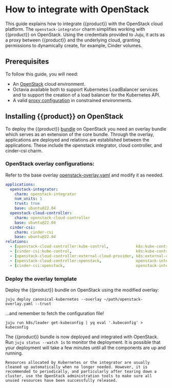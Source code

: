 # How to integrate with OpenStack

This guide explains how to integrate {{product}} with the OpenStack cloud
platform. The `openstack-integrator` charm simplifies working with {{product}}
on OpenStack. Using the credentials provided to Juju, it acts as a proxy between
{{product}} and the underlying cloud, granting permissions to dynamically
create, for example, Cinder volumes.

## Prerequisites

To follow this guide, you will need:

- An [OpenStack][openstack] cloud environment.
- Octavia available both to support Kubernetes LoadBalancer services and to
  support the creation of a load balancer for the Kubernetes API.
- A valid [proxy configuration][proxy] in constrained environments.

## Installing {{product}} on OpenStack

To deploy the {{product}} [bundle][bundle] on OpenStack you need an overlay
bundle which serves as an extension of the core bundle. Through the overlay,
applications are deployed and relations are established between the
applications. These include the openstack integrator, cloud
controller, and cinder-csi charm.

### OpenStack overlay configurations:

Refer to the base overlay [openstack-overlay.yaml][openstack-overlay] and
modify it as needed.

```yaml
applications:
  openstack-integrator:
    charm: openstack-integrator
    num_units: 1
    trust: true
    base: ubuntu@22.04
  openstack-cloud-controller:
    charm: openstack-cloud-controller
    base: ubuntu@22.04
  cinder-csi:
    charm: cinder-csi
    base: ubuntu@22.04
relations:
  - [openstack-cloud-controller:kube-control,            k8s:kube-control]
  - [cinder-csi:kube-control,                            k8s:kube-control]
  - [openstack-cloud-controller:external-cloud-provider, k8s:external-cloud-provider]
  - [openstack-cloud-controller:openstack,               openstack-integrator:clients]
  - [cinder-csi:openstack,                               openstack-integrator:clients]
```

### Deploy the overlay template

Deploy the {{product}} bundle on OpenStack using the modified overlay:

```
juju deploy canonical-kubernetes --overlay ~/path/openstack-overlay.yaml --trust
```

...and remember to fetch the configuration file!

```
juju run k8s/leader get-kubeconfig | yq eval '.kubeconfig' > kubeconfig
```

The {{product}} bundle is now deployed and integrated with OpenStack. Run
`juju status --watch 1s` to monitor the deployment. It is possible that your
deployment will take a few minutes until all the components are up and running.

```{note}
Resources allocated by Kubernetes or the integrator are usually cleaned up automatically when no longer needed. However, it is recommended to periodically, and particularly after tearing down a cluster, use the OpenStack administration tools to make sure all unused resources have been successfully released.
```



<!-- LINKS -->
[openstack]: https://www.openstack.org/
[proxy]: https://documentation.ubuntu.com/canonical-kubernetes/main/src/charm/howto/proxy/
[bundle]: https://github.com/canonical/k8s-bundles/blob/main/main/bundle.yaml
[openstack-overlay]: https://github.com/canonical/k8s-bundles/blob/main/overlays/openstack.yaml
